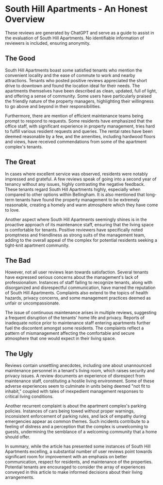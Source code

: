 # South Hill Apartments - An Honest Overview

These reviews are generated by ChatGPT and serve as a guide to assist in the evaluation of South Hill Apartments. No identifiable information of reviewers is included, ensuring anonymity.

## The Good

South Hill Apartments boast some satisfied tenants who mention the convenient locality and the ease of commute to work and nearby attractions. Tenants who posted positive reviews appreciated the short drive to downtown and found the location ideal for their needs. The apartments themselves have been described as clean, updated, full of light, and offering a sense of community. Some users have particularly praised the friendly nature of the property managers, highlighting their willingness to go above and beyond in their responsibilities.

Furthermore, there are mention of efficient maintenance teams being prompt to respond to requests. Some residents have emphasized that the office staff, with significant experience in property management, tries hard to fulfill various resident requests and queries. The rental rates have been deemed reasonable by a few, and the amenities, including hardwood floors and views, have received commendations from some of the apartment complex's tenants.

## The Great

In cases where excellent service was observed, residents were notably impressed and grateful. A few reviews speak of going into a second year of tenancy without any issues, highly contrasting the negative feedback. These tenants regard South Hill Apartments highly, especially when compared to other options within Bellingham. It is also mentioned that long-term tenants have found the property management to be extremely reasonable, creating a homely and warm atmosphere which they have come to love.

Another aspect where South Hill Apartments seemingly shines is in the proactive approach of its maintenance staff, ensuring that the living space is comfortable for tenants. Positive reviewers have specifically noted promptness and friendliness as strong suits of the management team, adding to the overall appeal of the complex for potential residents seeking a tight-knit apartment community.

## The Bad

However, not all user reviews lean towards satisfaction. Several tenants have expressed serious concerns about the management's lack of professionalism. Instances of staff failing to recognize tenants, along with disorganized and disrespectful communication, have marred the reputation of South Hill Apartments. Complaints also extend to the topics of health hazards, privacy concerns, and some management practices deemed as unfair or uncompassionate.

The issue of continuous maintenance arises in multiple reviews, suggesting a frequent disruption of the tenants' home life and privacy. Reports of inadequate notice prior to maintenance staff entering apartments further fuel the discontent amongst some residents. The complaints reflect a pattern of mismanagement affecting the comfortable and secure atmosphere that one would expect in their living space.

## The Ugly

Reviews contain unsettling anecdotes, including one about unannounced maintenance personnel in a tenant's living room, which raises security and privacy issues. A review documents an experience of disrespect from maintenance staff, constituting a hostile living environment. Some of these adverse experiences seem to culminate in units being deemed "not fit to inhabit," coupled with tales of inexpedient management responses to critical living conditions.

Another recurrent complaint is about the apartment complex's parking policies. Instances of cars being towed without proper warnings, inconsistent enforcement of parking rules, and lack of empathy during emergencies appear as common themes. Such incidents contribute to a feeling of distress and a perception that the complex is unwelcoming to guests, undermining the semblance of a welcoming community that a home should offer.

In summary, while the article has presented some instances of South Hill Apartments excelling, a substantial number of user reviews point towards significant room for improvement with an emphasis on better communication, respect for residents, and maintenance of the properties. Potential tenants are encouraged to consider the array of experiences conveyed in this article to make informed decisions about their living arrangements.
